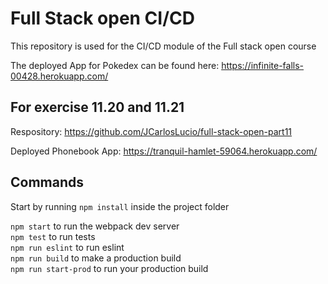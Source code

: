 # Full Stack open CI/CD

This repository is used for the CI/CD module of the Full stack open course

The deployed App for Pokedex can be found here: https://infinite-falls-00428.herokuapp.com/

## For exercise 11.20 and 11.21

Respository: https://github.com/JCarlosLucio/full-stack-open-part11

Deployed Phonebook App: https://tranquil-hamlet-59064.herokuapp.com/

## Commands

Start by running `npm install` inside the project folder

`npm start` to run the webpack dev server  
`npm test` to run tests  
`npm run eslint` to run eslint  
`npm run build` to make a production build  
`npm run start-prod` to run your production build

